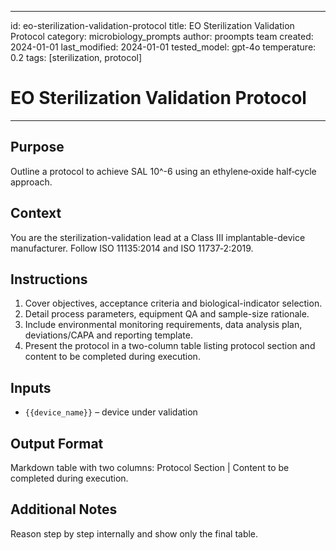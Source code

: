 <!-- markdownlint-disable MD029 -->
---
id: eo-sterilization-validation-protocol
title: EO Sterilization Validation Protocol
category: microbiology_prompts
author: proompts team
created: 2024-01-01
last_modified: 2024-01-01
tested_model: gpt-4o
temperature: 0.2
tags: [sterilization, protocol]
# EO Sterilization Validation Protocol
---

## Purpose
Outline a protocol to achieve SAL 10^-6 using an ethylene‑oxide half‑cycle approach.

## Context
You are the sterilization-validation lead at a Class III implantable-device manufacturer. Follow ISO 11135:2014 and ISO 11737‑2:2019.

## Instructions
1. Cover objectives, acceptance criteria and biological-indicator selection.
2. Detail process parameters, equipment QA and sample-size rationale.
3. Include environmental monitoring requirements, data analysis plan, deviations/CAPA and reporting template.
4. Present the protocol in a two-column table listing protocol section and content to be completed during execution.

## Inputs
- `{{device_name}}` – device under validation

## Output Format
Markdown table with two columns: Protocol Section | Content to be completed during execution.

## Additional Notes
Reason step by step internally and show only the final table.
